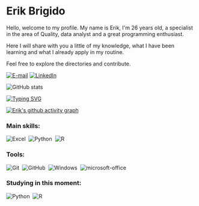 # Erik Brigido

Hello, welcome to my profile.
My name is Erik, I'm 26 years old, a specialist in the area of ​​Quality, data analyst and a great programming enthusiast.

Here I will share with you a little of my knowledge, what I have been learning and what I already apply in my routine.

Feel free to explore the directories and contribute.


[![E-mail](https://img.shields.io/badge/-Email-000?style=for-the-badge&logo=microsoft-outlook&logoColor=0000&color:fff)](mailto:Erikbrigido@hotmail.com)
[![LinkedIn](https://img.shields.io/badge/-LinkedIn-000?style=for-the-badge&logo=linkedin&logoColor=0000CD&color:FFF)](https://www.linkedin.com/in/alvesquality/)

![GitHub stats](https://github-readme-stats-git-masterrstaa-rickstaa.vercel.app/api?username=ErikBrigido&hide_title=true&show_icons=true&include_all_commits=false&count_private=true&line_height=25&hide=issues&bg_color=0&title_color=008000&text_color=000&border_radius=000&border_color=000&icon_color=000&theme=jolly)

[![Typing SVG](https://readme-typing-svg.herokuapp.com/?color=000&size=35&center=true&vCenter=true&width=1000&lines=Nice+to+meet+you,+my+name+is+Erik;Welcome+to+my+GitHub+Profile!:%29)](https://git.io/typing-svg)

[![Erik's github activity graph](https://github-readme-activity-graph.vercel.app/graph?username=ErikBrigido&bg_color=0d1117&color=6695b2&line=ffffff&point=ff0000&area=true&hide_border=true)](https://github.com/ashutosh00710/github-readme-activity-graph)

### Main skills:

![Excel](https://img.shields.io/badge/MariaDB-0D1117?style=for-the-badge&logo=MariaDB&logoColor=1572B6&labelColor=0D1117)&nbsp;
![Python](https://img.shields.io/badge/Python-14354C?style=for-the-badge&logo=python&logoColor=white)&nbsp; 
![R](https://img.shields.io/badge/R-14354C?style=for-the-badge&logo=R&logoColor=white)&nbsp; 


### Tools:
![Git](https://img.shields.io/badge/-Git-0D1117?style=for-the-badge&logo=git&labelColor=0D1117)&nbsp;
![GitHub](https://img.shields.io/badge/-GitHub-0D1117?style=for-the-badge&logo=github&labelColor=0D1117)&nbsp;
![Windows](https://img.shields.io/badge/-Windows-0D1117?style=for-the-badge&logo=windows&labelColor=0D1117)&nbsp;
![microsoft-office](https://img.shields.io/badge/-microsoft_office-0D1117?style=for-the-badge&logo=microsoft-office&labelColor=0D1117)&nbsp;

  
### Studying in this moment:
![Python](https://img.shields.io/badge/Python-00000F?style=for-the-badge&logo=Python&logoColor=white)&nbsp;
![R](https://img.shields.io/badge/R-14354C?style=for-the-badge&logo=R&logoColor=white)&nbsp; 
